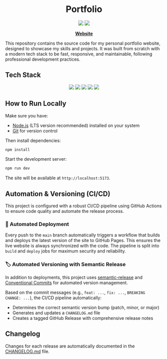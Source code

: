 <div align="center">

# Portfolio

<a href="https://github.com/kpulka247/portfolio-kpulka/actions" title="GitHub Actions Workflow Status"><img src="https://img.shields.io/github/actions/workflow/status/kpulka247/portfolio-kpulka/release.yml"></a>
<a href="https://github.com/kpulka247/portfolio-kpulka/releases" title="GitHub Release"><img src="https://img.shields.io/github/v/release/kpulka247/portfolio-kpulka?logo=github&logoColor=white"></a>

**[Website](https://www.kpulka.com)**

</div>

This repository contains the source code for my personal portfolio website, designed to showcase my skills and projects. It was built from scratch with a modern tech stack to be fast, responsive, and maintainable, following professional development practices.

## Tech Stack

<div align="center">

<a href="https://reactjs.org/" title="React"><img src="https://img.shields.io/badge/React-20232A?style=for-the-badge&logo=react&logoColor=61DAFB"></a>
<a href="https://vitejs.dev/" title="Vite"><img src="https://img.shields.io/badge/Vite-9B5FFE?style=for-the-badge&logo=vite&logoColor=white"></a>
<a href="https://www.typescriptlang.org/" title="TypeScript"><img src="https://img.shields.io/badge/TypeScript-323332?style=for-the-badge&logo=typescript&logoColor=007ACC"></a>
<a href="https://tailwindcss.com/" title="Tailwind CSS"><img src="https://img.shields.io/badge/Tailwind_CSS-38BDF8?style=for-the-badge&logo=tailwindcss&logoColor=white"></a>
<a href="https://git-scm.com/" title="Git"><img src="https://img.shields.io/badge/Git-F05032?style=for-the-badge&logo=git&logoColor=white"></a>

</div>

## How to Run Locally

Make sure you have:

- [Node.js](https://nodejs.org) (LTS version recommended) installed on your system
- [Git](https://git-scm.com/) for version control

Then install dependencies:

```bash
npm install
```

Start the development server:

```bash
npm run dev
```

 The site will be available at `http://localhost:5173`.

## Automation & Versioning (CI/CD)

This project is configured with a robust CI/CD pipeline using GitHub Actions to ensure code quality and automate the release process.

### 🚀 Automated Deployment

Every push to the `main` branch automatically triggers a workflow that builds and deploys the latest version of the site to GitHub Pages. This ensures the live website is always synchronized with the code. The pipeline is split into `build` and `deploy` jobs for maximum security and reliability.

### 🏷️ Automated Versioning with Semantic Release

In addition to deployments, this project uses [semantic-release](https://github.com/semantic-release/semantic-release) and [Conventional Commits](https://www.conventionalcommits.org/) for automated version management.

Based on the commit messages (e.g., `feat: ...`, `fix: ...`, `BREAKING CHANGE: ...`), the CI/CD pipeline automatically:
-   Determines the correct semantic version bump (patch, minor, or major)
-   Generates and updates a `CHANGELOG.md` file
-   Creates a tagged GitHub Release with comprehensive release notes

## Changelog

Changes for each release are automatically documented in the [CHANGELOG.md](./CHANGELOG.md) file.